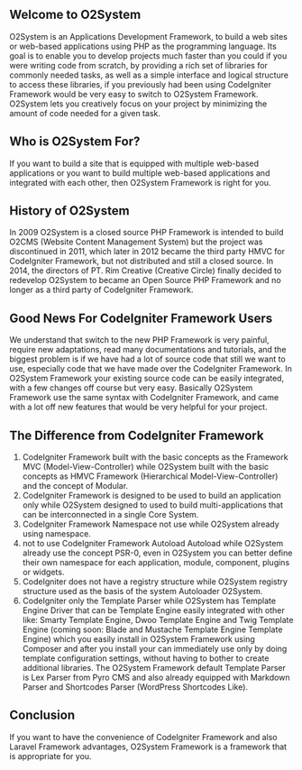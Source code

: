 ## Welcome to O2System ##
O2System is an Applications Development Framework, to build a web sites or web-based applications using PHP as the programming language. Its goal is to enable you to develop projects much faster than you could if you were writing code from scratch, by providing a rich set of libraries for commonly needed tasks, as well as a simple interface and logical structure to access these libraries, if you previously had been using CodeIgniter Framework would be very easy to switch to O2System Framework. O2System lets you creatively focus on your project by minimizing the amount of code needed for a given task.

## Who is O2System For? ##
If you want to build a site that is equipped with multiple web-based applications or you want to build multiple web-based applications and integrated with each other, then O2System Framework is right for you.

## History of O2System ##
In 2009 O2System is a closed source PHP Framework is intended to build O2CMS (Website Content Management System) but the project was discontinued in 2011, which later in 2012 became the third party HMVC for CodeIgniter Framework, but not distributed and still a closed source. In 2014, the directors of PT. Rim Creative (Creative Circle) finally decided to redevelop O2System to became an Open Source PHP Framework and no longer as a third party of CodeIgniter Framework.

## Good News For CodeIgniter Framework Users ##
We understand that switch to the new PHP Framework is very painful, require new adaptations, read many documentations and tutorials, and the biggest problem is if we have had a lot of source code that still we want to use, especially code that we have made over the CodeIgniter Framework. In O2System Framework your existing source code can be easily integrated, with a few changes off course but very easy. Basically O2System Framework use the same syntax with CodeIgniter Framework, and came with a lot off new features that would be very helpful for your project.

## The Difference from CodeIgniter Framework ##
1. CodeIgniter Framework built with the basic concepts as the Framework MVC (Model-View-Controller) while O2System built with the basic concepts as HMVC Framework (Hierarchical Model-View-Controller) and the concept of Modular.
2. CodeIgniter Framework is designed to be used to build an application only while O2System designed to used to build multi-applications that can be interconnected in a single Core System.
3. CodeIgniter Framework Namespace not use while O2System already using namespace.
4. not to use CodeIgniter Framework Autoload Autoload while O2System already use the concept PSR-0, even in O2System you can better define their own namespace for each application, module, component, plugins or widgets.
5. CodeIgniter does not have a registry structure while O2System registry structure used as the basis of the system Autoloader O2System.
6. CodeIgniter only the Template Parser while O2System has Template Engine Driver that can be Template Engine easily integrated with other like: Smarty Template Engine, Dwoo Template Engine and Twig Template Engine (coming soon: Blade and Mustache Template Engine Template Engine) which you easily install in O2System Framework using Composer and after you install your can immediately use only by doing template configuration settings, without having to bother to create additional libraries. The O2System Framework default Template Parser is Lex Parser from Pyro CMS and also already equipped with Markdown Parser and Shortcodes Parser (WordPress Shortcodes Like).

## Conclusion ##
If you want to have the convenience of CodeIgniter Framework and also Laravel Framework advantages, O2System Framework is a framework that is appropriate for you.